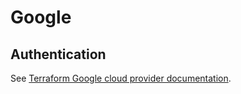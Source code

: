# Google

## Authentication

See [Terraform Google cloud provider documentation](https://registry.terraform.io/providers/hashicorp/google/latest/docs/guides/provider_reference#authentication).
